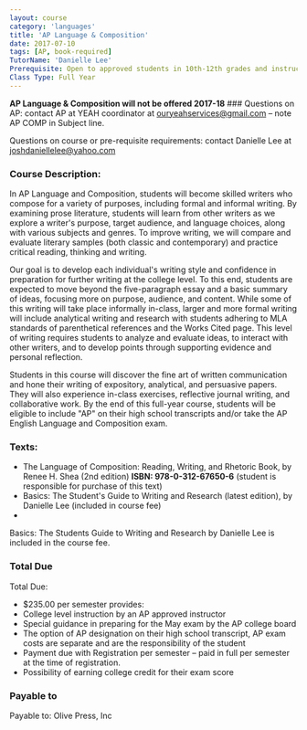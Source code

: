 ```yaml
---
layout: course
category: 'languages'
title: 'AP Language & Composition'
date: 2017-07-10
tags: [AP, book-required]
TutorName: 'Danielle Lee'
Prerequisite: Open to approved students in 10th-12th grades and instructor approval
Class Type: Full Year
---
```

**AP Language & Composition will not be offered 2017-18** ### Questions on AP: contact AP at YEAH coordinator at [ouryeahservices@gmail.com](mailto:ouryeahservices@gmail.com)  – note AP COMP in Subject line.Questions on course or pre-requisite requirements: contact Danielle Lee at [joshdaniellelee@yahoo.com](mailto:joshdaniellelee@yahoo.com)### Course Description:
 In AP Language and Composition, students will become skilled writers who compose for a variety of purposes, including formal and informal writing.  By examining prose literature, students will learn from other writers as we explore a writer's purpose, target audience, and language choices, along with various subjects and genres. To improve writing, we will compare and evaluate literary samples (both classic and contemporary) and practice critical reading, thinking and writing.Our goal is to develop each individual's writing style and confidence in preparation for further writing at the college level.  To this end, students are expected to move beyond the five-paragraph essay and a basic summary of ideas, focusing more on purpose, audience, and content. While some of this writing will take place informally in-class, larger and more formal writing will include analytical writing and research with students adhering to MLA standards of parenthetical references and the Works Cited page.  This level of writing requires students to analyze and evaluate ideas, to interact with other writers, and to develop points through supporting evidence and personal reflection.Students in this course will discover the fine art of written communication and hone their writing of expository, analytical, and persuasive papers.  They will also experience in-class exercises, reflective journal writing, and collaborative work.  By the end of this full-year course, students will be eligible to include "AP" on their high school transcripts and/or take the AP English Language and Composition exam.### Texts:*	The Language of Composition: Reading, Writing, and Rhetoric Book, by Renee H. Shea (2nd edition) **ISBN: 978-0-312-67650-6** (student is responsible for purchase of this text)*	Basics: The Student's Guide to Writing and Research (latest edition), by Danielle Lee (included in course fee)
* Basics: The Students Guide to Writing and Research by Danielle Lee is included in the course fee.### Total DueTotal Due:*	$235.00 per semester provides:* College level  instruction by an AP approved instructor 
* Special guidance in preparing for the May exam by the AP college board 
*  The option of AP designation on their high school transcript, AP exam costs are separate and are the responsibility of the student 
* 	Payment due with Registration per semester – paid in full per semester at the time of registration. 
* Possibility of earning college credit for their exam score### Payable toPayable to: Olive Press, Inc

 

                                                                                                             




